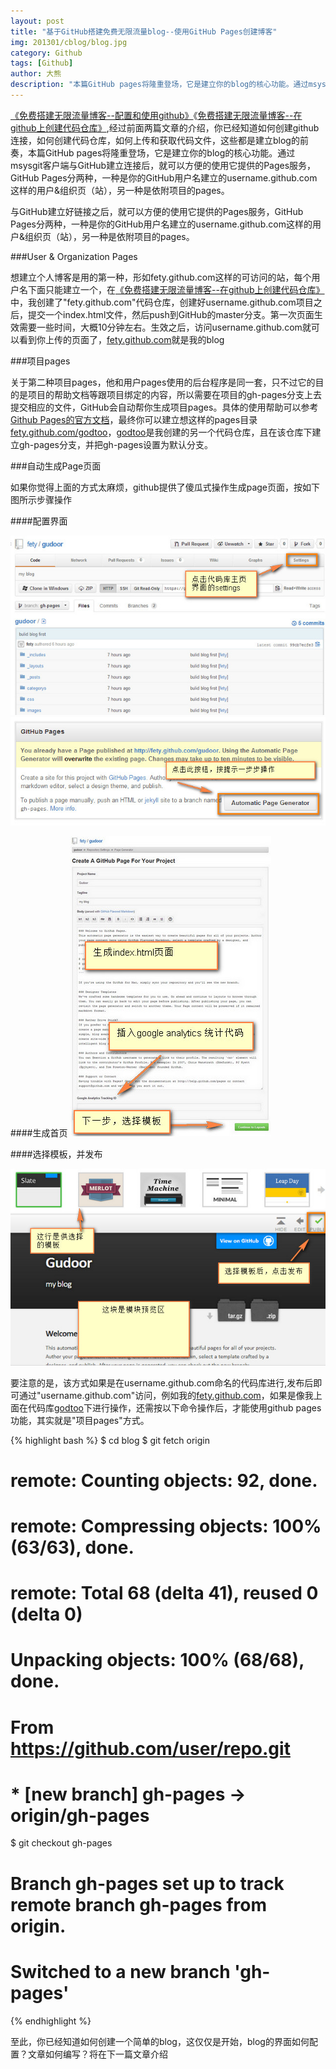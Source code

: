 ```yaml
---
layout: post
title: "基于GitHub搭建免费无限流量blog--使用GitHub Pages创建博客"
img: 201301/cblog/blog.jpg
category: Github
tags: [Github]
author: 大熊
description: "本篇GitHub pages将隆重登场，它是建立你的blog的核心功能。通过msysgit客户端与GitHub建立连接后，就可以方便的使用它提供的Pages服务。"
---
```


[《免费搭建无限流量博客--配置和使用github》](http://godtoo.com/blog/2013/01/12/install-msysgit.html)《[免费搭建无限流量博客--在github上创建代码仓库》](http://godtoo.com/blog/2013/01/13/create-repo.html),经过前面两篇文章的介绍，你已经知道如何创建github连接，如何创建代码仓库，如何上传和获取代码文件，这些都是建立blog的前奏，本篇GitHub pages将隆重登场，它是建立你的blog的核心功能。通过msysgit客户端与GitHub建立连接后，就可以方便的使用它提供的Pages服务，GitHub Pages分两种，一种是你的GitHub用户名建立的username.github.com这样的用户&组织页（站），另一种是依附项目的pages。


与GitHub建立好链接之后，就可以方便的使用它提供的Pages服务，GitHub Pages分两种，一种是你的GitHub用户名建立的username.github.com这样的用户&组织页（站），另一种是依附项目的pages。

###User & Organization Pages

想建立个人博客是用的第一种，形如fety.github.com这样的可访问的站，每个用户名下面只能建立一个，在[《免费搭建无限流量博客--在github上创建代码仓库》](http://godtoo.com/blog/2013/01/13/create-repo.html)中，我创建了"fety.github.com"代码仓库，创建好username.github.com项目之后，提交一个index.html文件，然后push到GitHub的master分支。第一次页面生效需要一些时间，大概10分钟左右。生效之后，访问username.github.com就可以看到你上传的页面了，[fety.github.com](http://www.godtoo.com/)就是我的blog

###项目pages

关于第二种项目pages，他和用户pages使用的后台程序是同一套，只不过它的目的是项目的帮助文档等跟项目绑定的内容，所以需要在项目的gh-pages分支上去提交相应的文件，GitHub会自动帮你生成项目pages。具体的使用帮助可以参考[Github Pages的官方文档](https://help.github.com/articles/user-organization-and-project-pages)，最终你可以建立想这样的pages目录[fety.github.com/godtoo](http://www.godtoo.com/)，[godtoo](http://www.godtoo.com/)是我创建的另一个代码仓库，且在该仓库下建立gh-pages分支，并把gh-pages设置为默认分支。

###自动生成Page页面

如果你觉得上面的方式太麻烦，github提供了傻瓜式操作生成page页面，按如下图所示步骤操作

####配置界面

![ALT '创建github blog'](/images/201301/cblog/github_repo_settings.jpg)
![ALT '创建github blog'](/images/201301/cblog/github_auto_create_blog.jpg)

####生成首页
![ALT '创建github blog'](/images/201301/cblog/github_auto_index.jpg)

####选择模板，并发布

![ALT '创建github blog'](/images/201301/cblog/github_auto_template.jpg)

要注意的是，该方式如果是在username.github.com命名的代码库进行,发布后即可通过"username.github.com"访问，例如我的[fety.github.com](http://www.godtoo.com/)，如果是像我上面在代码库[godtoo](http://www.godtoo.com/)下进行操作，还需按以下命令操作后，才能使用github pages功能，其实就是"项目pages"方式。

{% highlight bash %}
$ cd blog
$ git fetch origin
# remote: Counting objects: 92, done.
# remote: Compressing objects: 100% (63/63), done.
# remote: Total 68 (delta 41), reused 0 (delta 0)
# Unpacking objects: 100% (68/68), done.
# From https://github.com/user/repo.git
#  * [new branch]      gh-pages     -> origin/gh-pages

$ git checkout gh-pages
# Branch gh-pages set up to track remote branch gh-pages from origin.
# Switched to a new branch 'gh-pages'
{% endhighlight %}

至此，你已经知道如何创建一个简单的blog，这仅仅是开始，blog的界面如何配置？文章如何编写？将在下一篇文章介绍
